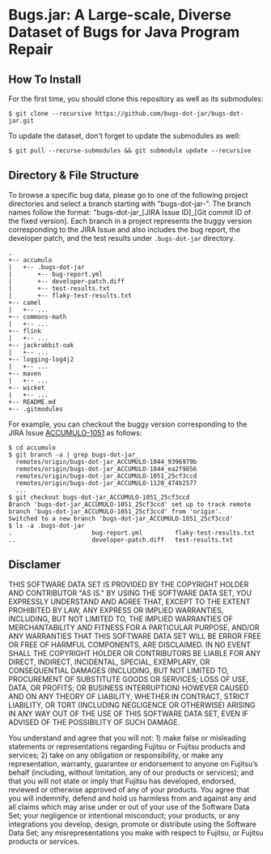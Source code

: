 # Bugs.jar: A Large-scale, Diverse Dataset of Bugs for Java Program Repair

## How To Install

For the first time, you should clone this repository as well as its submodules:
```
$ git clone --recursive https://github.com/bugs-dot-jar/bugs-dot-jar.git
```

To update the dataset, don't forget to update the submodules as well:
```
$ git pull --recurse-submodules && git submodule update --recursive
```

## Directory & File Structure
To browse a specific bug data, please go to one of the following project directories and select a branch starting with "bugs-dot-jar-".  The branch names follow the format: "bugs-dot-jar\_\[JIRA Issue ID\]\_\[Git commit ID of the fixed version\].  Each branch in a project represents the buggy version corresponding to the JIRA Issue and also includes the bug report, the developer patch, and the test results under `.bugs-dot-jar` directory.
```
.
+-- accumulo
|   +-- .bugs-dot-jar
|       +-- bug-report.yml
|       +-- developer-patch.diff
|       +-- test-results.txt
|       +-- flaky-test-results.txt
+-- camel
|   +-- ...
+-- commons-math
|   +-- ...
+-- flink
|   +-- ...
+-- jackrabbit-oak
|   +-- ...
+-- logging-log4j2
|   +-- ...
+-- maven
|   +-- ...
+-- wicket
|   +-- ...
+-- README.md
+-- .gitmodules
```

For example, you can checkout the buggy version corresponding to the JIRA Issue [ACCUMULO-1051](https://issues.apache.org/jira/browse/ACCUMULO-1051) as follows:
```
$ cd accumulo
$ git branch -a | grep bugs-dot-jar_
  remotes/origin/bugs-dot-jar_ACCUMULO-1044_9396979b
  remotes/origin/bugs-dot-jar_ACCUMULO-1044_ea2f9856
  remotes/origin/bugs-dot-jar_ACCUMULO-1051_25cf3ccd
  remotes/origin/bugs-dot-jar_ACCUMULO-1120_474b2577
  ...
$ git checkout bugs-dot-jar_ACCUMULO-1051_25cf3ccd
Branch 'bugs-dot-jar_ACCUMULO-1051_25cf3ccd' set up to track remote branch 'bugs-dot-jar_ACCUMULO-1051_25cf3ccd' from 'origin'.
Switched to a new branch 'bugs-dot-jar_ACCUMULO-1051_25cf3ccd'
$ ls -a .bugs-dot-jar
.                      bug-report.yml         flaky-test-results.txt
..                     developer-patch.diff   test-results.txt
```

## Disclamer
THIS SOFTWARE DATA SET IS PROVIDED BY THE COPYRIGHT HOLDER AND CONTRIBUTOR "AS IS." BY USING THE SOFTWARE DATA SET, YOU EXPRESSLY UNDERSTAND AND AGREE THAT, EXCEPT TO THE EXTENT PROHIBITED BY LAW, ANY EXPRESS OR IMPLIED WARRANTIES, INCLUDING, BUT NOT LIMITED TO, THE IMPLIED WARRANTIES OF MERCHANTABILITY AND FITNESS FOR A PARTICULAR PURPOSE, AND/OR ANY WARRANTIES THAT THIS SOFTWARE DATA SET WILL BE ERROR FREE OR FREE OF HARMFUL COMPONENTS, ARE DISCLAIMED. IN NO EVENT SHALL THE COPYRIGHT HOLDER OR CONTRIBUTORS BE LIABLE FOR ANY DIRECT, INDIRECT, INCIDENTAL, SPECIAL, EXEMPLARY, OR CONSEQUENTIAL DAMAGES (INCLUDING, BUT NOT LIMITED TO, PROCUREMENT OF SUBSTITUTE GOODS OR SERVICES; LOSS OF USE, DATA, OR PROFITS; OR BUSINESS INTERRUPTION) HOWEVER CAUSED AND ON ANY THEORY OF LIABILITY, WHETHER IN CONTRACT, STRICT LIABILITY, OR TORT (INCLUDING NEGLIGENCE OR OTHERWISE) ARISING IN ANY WAY OUT OF THE USE OF THIS SOFTWARE DATA SET, EVEN IF ADVISED OF THE POSSIBILITY OF SUCH DAMAGE.

You understand and agree that you will not: 1) make false or misleading statements or representations regarding Fujitsu or Fujitsu products and services; 2) take on any obligation or responsibility, or make any representation, warranty, guarantee or endorsement to anyone on Fujitsu’s behalf (including, without limitation, any of our products or services); and that you will not state or imply that Fujitsu has developed, endorsed, reviewed or otherwise approved of any of your products.  You agree that you will indemnify, defend and hold us harmless from and against any and all claims which may arise under or out of your use of the Software Data Set; your negligence or intentional misconduct; your products, or any integrations you develop, design, promote or distribute using the Software Data Set; any misrepresentations you make with respect to Fujitsu, or Fujitsu products or services.
